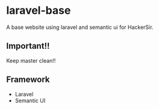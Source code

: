 # laravel-base
A base website using laravel and semantic ui for HackerSir.

## Important!! 
Keep master clean!!  

## Framework
- Laravel
- Semantic UI
